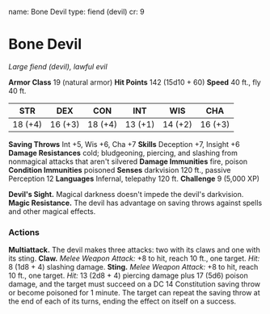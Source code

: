 name: Bone Devil
type: fiend (devil)
cr: 9

# Bone Devil
_Large fiend (devil), lawful evil_

**Armor Class** 19 (natural armor)
**Hit Points** 142 (15d10 + 60)
**Speed** 40 ft., fly 40 ft.

| STR      | DEX     | CON      | INT     | WIS     | CHA     |
|----------|---------|----------|---------|---------|---------|
| 18 (+4) | 16 (+3) | 18 (+4) | 13 (+1) | 14 (+2) | 16 (+3) |

**Saving Throws** Int +5, Wis +6, Cha +7
**Skills** Deception +7, Insight +6
**Damage Resistances** cold; bludgeoning, piercing, and slashing from nonmagical attacks that aren't silvered
**Damage Immunities** fire, poison
**Condition Immunities** poisoned
**Senses** darkvision 120 ft., passive Perception 12
**Languages** Infernal, telepathy 120 ft.
**Challenge** 9 (5,000 XP)

**Devil's Sight.** Magical darkness doesn't impede the devil's darkvision.
**Magic Resistance.** The devil has advantage on saving throws against spells and other magical effects.

### Actions
**Multiattack.** The devil makes three attacks: two with its claws and one with its sting.
**Claw.** _Melee Weapon Attack:_ +8 to hit, reach 10 ft., one target. _Hit:_ 8 (1d8 + 4) slashing damage.
**Sting.** _Melee Weapon Attack:_ +8 to hit, reach 10 ft., one target. _Hit:_ 13 (2d8 + 4) piercing damage plus 17 (5d6) poison damage, and the target must succeed on a DC 14 Constitution saving throw or become poisoned for 1 minute. The target can repeat the saving throw at the end of each of its turns, ending the effect on itself on a success.
